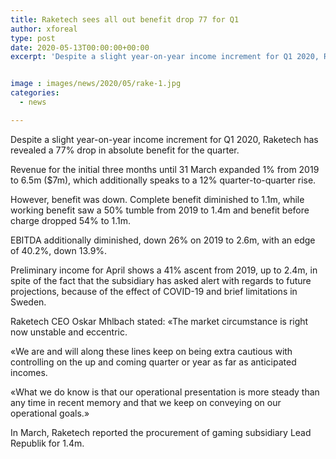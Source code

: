 ```yaml
---
title: Raketech sees all out benefit drop 77 for Q1
author: xforeal 
type: post
date: 2020-05-13T00:00:00+00:00
excerpt: 'Despite a slight year-on-year income increment for Q1 2020, Raketech has revealed a 77&amp;percnt; drop in absolute benefit for the quarter '


image : images/news/2020/05/rake-1.jpg
categories:
  - news

---
```

Despite a slight year-on-year income increment for Q1 2020, Raketech has revealed a 77&percnt; drop in absolute benefit for the quarter. 

Revenue for the initial three months until 31 March expanded 1&percnt; from 2019 to 6.5m ($7m), which additionally speaks to a 12&percnt; quarter-to-quarter rise. 

However, benefit was down. Complete benefit diminished to 1.1m, while working benefit saw a 50&percnt; tumble from 2019 to 1.4m and benefit before charge dropped 54&percnt; to 1.1m. 

EBITDA additionally diminished, down 26&percnt; on 2019 to 2.6m, with an edge of 40.2&percnt;, down 13.9&percnt;. 

Preliminary income for April shows a 41&percnt; ascent from 2019, up to 2.4m, in spite of the fact that the subsidiary has asked alert with regards to future projections, because of the effect of COVID-19 and brief limitations in Sweden. 

Raketech CEO Oskar Mhlbach stated: &#171;The market circumstance is right now unstable and eccentric. 

&#171;We are and will along these lines keep on being extra cautious with controlling on the up and coming quarter or year as far as anticipated incomes. 

&#171;What we do know is that our operational presentation is more steady than any time in recent memory and that we keep on conveying on our operational goals.&#187; 

In March, Raketech reported the procurement of gaming subsidiary Lead Republik for 1.4m.